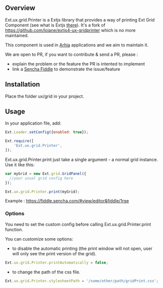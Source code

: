 ## Overview

Ext.ux.grid.Printer is a Extjs library that provides a way of printing Ext Grid Component (see what is Extjs [there](https://www.sencha.com/products/extjs/#overview)).
It's a fork of https://github.com/loiane/extjs4-ux-gridprinter which is no more maintained.

This component is used in [Arhia](http://www.arhia.fr) applications and we aim to maintain it.

We are open to PR, if you want to contribute & send a PR, please :
- explain the problem or the feature the PR is intented to implement
- link a [Sencha Fiddle](https://fiddle.sencha.com/#home) to demonstrate the issue/feature

## Installation

Place the folder ux/grid in your project.

## Usage

In your application file, add:

```js
Ext.Loader.setConfig({enabled: true});

Ext.require([
    'Ext.ux.grid.Printer',
]);
```

Ext.ux.grid.Printer.print just take a single argument - a normal grid instance. Use it like this:

```js
var myGrid = new Ext.grid.GridPanel({
  //your usual grid config here
});

Ext.ux.grid.Printer.print(myGrid);
```

Example : https://fiddle.sencha.com/#view/editor&fiddle/1rge

### Options

You need to set the custom config before calling Ext.ux.grid.Printer.print function.

You can customize some options:

 - to disable the automatic printing (the print window will not open, user will only see the print version of the grid).

```js
Ext.ux.grid.Printer.printAutomatically = false;
```

 - to change the path of the css file.

```js
Ext.ux.grid.Printer.stylesheetPath = '/some/other/path/gridPrint.css';
```

